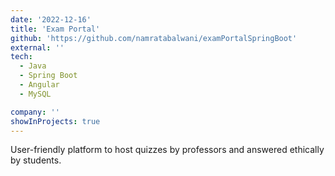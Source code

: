 ```yaml
---
date: '2022-12-16'
title: 'Exam Portal'
github: 'https://github.com/namratabalwani/examPortalSpringBoot'
external: ''
tech:
  - Java
  - Spring Boot
  - Angular
  - MySQL

company: ''
showInProjects: true
---
```


User-friendly platform to host quizzes by professors and answered ethically by students.
